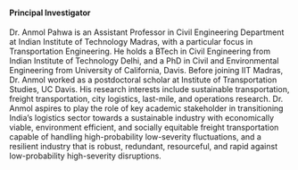 #### Principal Investigator

Dr. Anmol Pahwa is an Assistant Professor in Civil Engineering Department at Indian Institute of Technology Madras, with a particular focus in Transportation Engineering. He holds a BTech in Civil Engineering from Indian Institute of Technology Delhi, and a PhD in Civil and Environmental Engineering from University of California, Davis. Before joining IIT Madras, Dr. Anmol worked as a postdoctoral scholar at Institute of Transportation Studies, UC Davis. His research interests include sustainable transportation, freight transportation, city logistics, last-mile, and operations research. Dr. Anmol aspires to play the role of key academic stakeholder in transitioning India’s logistics sector towards a sustainable industry with economically viable, environment efficient, and socially equitable freight transportation capable of handling high-probability low-severity fluctuations, and a resilient industry that is robust, redundant, resourceful, and rapid against low-probability high-severity disruptions. 

<a href="/assets/pdf/cv-anmolpahwa.pdf" target="_blank" rel="noopener noreferrer"><i class="ai ai-cv-square ai-3x"></i></a>
<a href="https://scholar.google.com/citations?user=YLY2ITYAAAAJ&hl=en" target="_blank" rel="noopener noreferrer"><i class="ai ai-google-scholar-square ai-3x"></i></a>
